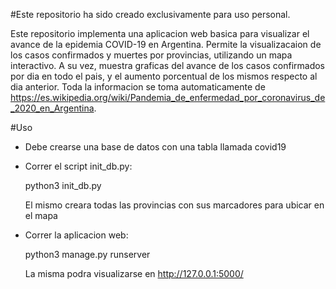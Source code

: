 #Este repositorio ha sido creado exclusivamente para uso personal.

Este repositorio implementa una aplicacion web basica para visualizar el avance de la epidemia COVID-19 en Argentina. Permite la visualizacaion de los casos confirmados y muertes por provincias, utilizando un mapa interactivo. A su vez, muestra graficas del avance de los casos confirmados por dia en todo el pais, y el aumento porcentual de los mismos respecto al dia anterior.
Toda la informacion se toma automaticamente de https://es.wikipedia.org/wiki/Pandemia_de_enfermedad_por_coronavirus_de_2020_en_Argentina.

#Uso
- Debe crearse una base de datos con una tabla llamada covid19
- Correr el script init_db.py:

	python3 init_db.py
	
  El mismo creara todas las provincias con sus marcadores para ubicar en el mapa
- Correr la aplicacion web:

	python3 manage.py runserver
	
  La misma podra visualizarse en http://127.0.0.1:5000/
